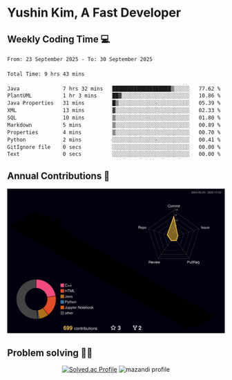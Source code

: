 # Yushin Kim, A Fast Developer

## Weekly Coding Time 💻

<!--START_SECTION:waka-->

```txt
From: 23 September 2025 - To: 30 September 2025

Total Time: 9 hrs 43 mins

Java              7 hrs 32 mins   ███████████████████▒░░░░░   77.62 %
PlantUML          1 hr 3 mins     ██▓░░░░░░░░░░░░░░░░░░░░░░   10.86 %
Java Properties   31 mins         █▒░░░░░░░░░░░░░░░░░░░░░░░   05.39 %
XML               13 mins         ▓░░░░░░░░░░░░░░░░░░░░░░░░   02.33 %
SQL               10 mins         ▒░░░░░░░░░░░░░░░░░░░░░░░░   01.80 %
Markdown          5 mins          ▒░░░░░░░░░░░░░░░░░░░░░░░░   00.89 %
Properties        4 mins          ▒░░░░░░░░░░░░░░░░░░░░░░░░   00.70 %
Python            2 mins          ░░░░░░░░░░░░░░░░░░░░░░░░░   00.41 %
GitIgnore file    0 secs          ░░░░░░░░░░░░░░░░░░░░░░░░░   00.00 %
Text              0 secs          ░░░░░░░░░░░░░░░░░░░░░░░░░   00.00 %
```

<!--END_SECTION:waka-->

## Annual Contributions 🏃

![](./profile-3d-contrib/profile-night-rainbow.svg)

## Problem solving 👨‍💻

<div align="center">

[![Solved.ac Profile](http://mazassumnida.wtf/api/v2/generate_badge?boj=kys010306)](https://solved.ac/kys010306)
![mazandi profile](http://mazandi.herokuapp.com/api?handle=kys010306&theme=dark)

</div>
